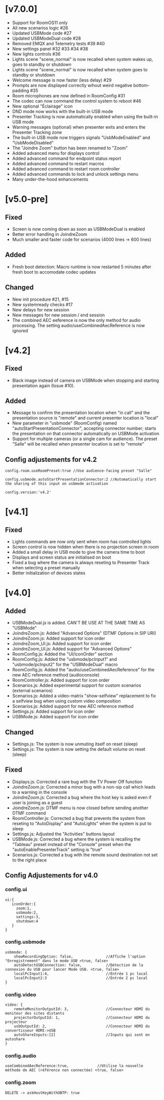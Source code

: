 # [v7.0.0]
- Support for RoomOS11 only
- All new scenarios logic #26
- Updated USBMode code #27
- Updated USBModeDual code #28
- Removed EMQX and Telemetry tests #39 #40
- New settings panel #32 #33 #34 #38
- New lights controls #36
- Lights scene "scene_normal" is now recalled when system wakes up, goes to standby or shutdown
- Lights scene "scene_normal" is now recalled when system goes to standby or shutdown
- Welcome message is now faster (less delay) #29
- Prompts are now displayed correctly wihout weird negative bottom-padding #35
- Room microphones are now defined in RoomConfig #31
- The codec can now command the control system to reboot #46
- New optional "Éclairage" icon
- DND mode now works with the built-in USB mode
- Presenter Tracking is now automatically enabled when using the built-in USB mode
- Warning messages (optional) when presenter exits and enters the Presenter Tracking zone
- The built-in USB mode now triggers signals "UsbModeEnabled" and "UsbModeDisabled"
- The "Joindre Zoom" button has been renamed to "Zoom"
- Added advanced menu for displays control
- Added advanced command for endpoint status report
- Added advanced command to restart macros
- Added advanced command to restart room controller
- Added advanced commands to lock and unlock settings menu
- Many under-the-hood enhancements

# [v5.0-pre]
## Fixed
- Screen is now coming down as soon as USBModeDual is enabled
- Better error handling in JoindreZoom
- Much smaller and faster code for scenarios (4000 lines -> 600 lines)

## Added
- Fresh boot detection: Macro runtime is now restarted 5 minutes after fresh boot to accomodate codec updates

## Changed
- New init procedure #21, #15
- New systemready checks #17
- New delays for new session
- New messages for new session / end session
- The combined AEC eeference is now the only method for audio processing. The setting audio/useCombinedAecReference is now ignored


# [v4.2]
## Fixed
- Black image instead of camera on USBMode when stopping and starting presentation again (Issue #10).
## Added
- Message to confirm the presentation location when "in call" and the presentation source is "remote" and current presenter location is "local"
- New parameter in "usbmode" (RoomConfig) named "autoStartPresentationConnector", accepting connector number; starts the presentation on that connector automatically on USBMode activation
- Support for multiple cameras (or a single cam for audience). The preset "Salle" will be recalled when presenter location is set to "remote"
## Config adjustements for v4.2
```JS
config.room.useRoomPreset:true //Use audience-facing preset "Salle"
```
```JS
config.usbmode.autoStartPresentationConnector:2 //Automatically start the sharing of this input on usbmode activation
```
```JS
config.version:'v4.2'
```

# [v4.1]
## Fixed
- Lights commands are now only sent when room has controlled lights
- Screen control is now hidden when there is no projection screen in room
- Added a small delay in USB mode to give the camera time to boot
- Displays and screen status are initialised on boot
- Fixed a bug where the camera is always reseting to Presenter Track when selecting a preset manually
- Better initialization of devices states

# [v4.0]
## Added
- USBModeDual.js is added. CAN'T BE USE AT THE SAME TIME AS "USBMode"
- JoindreZoom.js: Added "Advanced Options" (DTMF Options in SIP URI)
- JoindreZoom.js: Added support for icon order
- JoindreZoom_UI.js: Added support for icon order
- JoindreZoom_UI.js: Added support for "Advanced Options"
- RoomConfig.js: Added the "UI/iconOrder" section
- RoomConfig.js: Added the "usbmode/pcInput1" and "usbmode/pcInput2" for the "USBModeDual" macro
- RoomConfig.js: Added the "audio/useCombinedAecReference" for the new AEC reference method (audioconsole)
- RoomController.js: Added support for icon order
- Scenarios.js: Added experimental support for custom scenarios (external scenarios)
- Scenarios.js: Added a video-matrix "show-selfview" replacement to fix a selfview bug when using custom video composition
- Scenarios.js: Added support for new AEC reference method
- Settings.js: Added support for icon order
- USBMode.js: Added support for icon order

## Changed
- Settings.js: The system is now unmuting itself on reset (sleep)
- Settings.js: The system is now setting the default volume on reset (sleep)

## Fixed
- Displays.js: Corrected a rare bug with the TV Power Off function
- JoindreZoom.js: Corrected a minor bug with a non-sip call which leads to a warning in the console
- JoindreZoom.js: Corrected a bug where the host key is asked even if user is joining as a guest
- JoindreZoom.js: DTMF menu is now closed before sending another DTMF command
- RoomController.js: Corrected a bug that prevents the system from reseting to "AutoDisplay" and "AutoLights" when the system is put to sleep
- Settings.js: Adjusted the "Activities" buttons layout
- USBMode.js: Corrected a bug where the system is recalling the "Tableau" preset instead of the "Console" preset when the "autoEnablePresenterTrack" setting is "true"
- Scenarios.js: Corrected a bug with the remote sound destination not set to the right place


## Config Adjustements for v4.0
### config.ui
```
ui:{
   iconOrder:{
     zoom:1,
     usbmode:2,
     settings:3,
     shutdown:4
   }
}
```

### config.usbmode
```
usbmode: {
    showRecordingOption: false,               //Affiche l'option "Enregistrement" dans le mode USB <true, false>
    autoDetectUSBConnection: false,           //Détection de la connexion du USB pour lancer Mode USB. <true, false>
    localPcInput1:4,                          //Entrée 1 pc local
    localPcInput2:3                           //Entrée 2 pc local
}
```

### config.video
```
video: {
    remoteMonitorOutputId: 3,                 //Connecteur HDMI du moniteur des sites distants
    projectorOutputId: 1,                     //Connecteur HDMI du projecteur
    usbOutputId: 2,                           //Connecteur HDMI du convertisseur HDMI->USB
    autoShareInputs:[2]                       //Inputs qui sont en autoshare
}
```
### config.audio
```
useCombinedAecReference:true,             //Utilise la nouvelle méthode de AEC (référence non connectée) <true, false>
```

### config.zoom
```
DELETE -> askHostKeyWithOBTP: true
```

